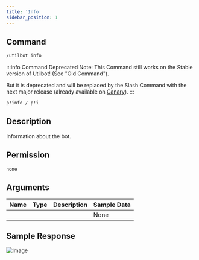 ```yaml
---
title: 'Info'
sidebar_position: 1
---
```


## Command
```txt title="Slash Command"
/utilbot info
```
:::info Command Deprecated
Note: This Command still works on the Stable version of Utilbot! (See "Old Command").

But it is deprecated and will be replaced by the Slash Command with the next major release (already available on [Canary](../../main/bot_versions#utilbot-canary)).
:::
```txt title="Old Command"
p!info / p!i
```

## Description
Information about the bot.

## Permission
` none `

## Arguments
| Name | Type | Description | Sample Data |
| ---- | ---- | ----------- | ----------- |
|  |  |  | None |

## Sample Response
![Image](https://cdn.herrtxbias.net/2021-05-28_aff22211-690c-42ea-8186-a69b6cd8f99c.png)
